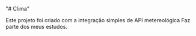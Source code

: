 "# Clima" 

Este projeto foi criado com a integração simples de API metereológica
Faz parte dos meus estudos.

